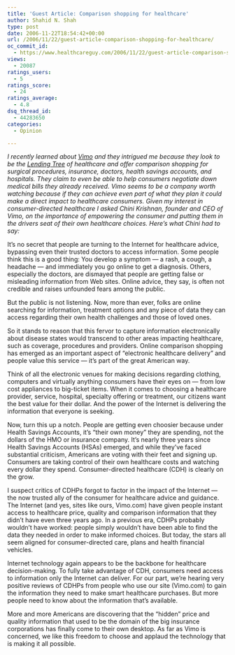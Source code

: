 ```yaml
---
title: 'Guest Article: Comparison shopping for healthcare'
author: Shahid N. Shah
type: post
date: 2006-11-22T18:54:42+00:00
url: /2006/11/22/guest-article-comparison-shopping-for-healthcare/
oc_commit_id:
  - https://www.healthcareguy.com/2006/11/22/guest-article-comparison-shopping-for-healthcare/1478769086
views:
  - 20087
ratings_users:
  - 5
ratings_score:
  - 24
ratings_average:
  - 4.8
dsq_thread_id:
  - 44283650
categories:
  - Opinion

---
```

_I&nbsp;recently learned about&nbsp;_[_Vimo_][1] _and they intrigued me because they look to be the_ [_Lending Tree_][2] _of healthcare and offer comparison shopping for surgical procedures, insurance, doctors, health savings accounts, and hospitals.&nbsp;They claim to even be able to help consumers negotiate down medical bills they already received.&nbsp;Vimo seems to be a company worth watching because if they can achieve even part of what they plan it could make a direct impact to healthcare consumers._ _Given my interest in consumer-directed healthcare I asked Chini Krishnan, founder and CEO of Vimo, on the importance of empowering the consumer and putting them in the drivers seat of their own healthcare choices. Here&#8217;s what Chini had to say:_

It&#8217;s no secret that people are turning to the Internet for healthcare advice, bypassing even their trusted doctors to access information. Some people think this is a good thing: You develop a symptom &#8212; a rash, a cough, a headache &#8212; and immediately you go online to get a diagnosis. Others, especially the doctors, are dismayed that people are getting false or misleading information from Web sites. Online advice, they say, is often not credible and raises unfounded fears among the public. 

But the public is not listening. Now, more than ever, folks are online searching for information, treatment options and any piece of data they can access regarding their own health challenges and those of loved ones. 

So it stands to reason that this fervor to capture information electronically about disease states would transcend to other areas impacting healthcare, such as coverage, procedures and providers. Online comparison shopping has emerged as an important aspect of &#8220;electronic healthcare delivery&#8221; and people value this service &#8212; it&#8217;s part of the great American way. 

Think of all the electronic venues for making decisions regarding clothing, computers and virtually anything consumers have their eyes on &#8212; from low cost appliances to big-ticket items. When it comes to choosing a healthcare provider, service, hospital, specialty offering or treatment, our citizens want the best value for their dollar. And the power of the Internet is delivering the information that everyone is seeking. 

Now, turn this up a notch. People are getting even choosier because under Health Savings Accounts, it&#8217;s &#8220;their own money&#8221; they are spending, not the dollars of the HMO or insurance company. It&#8217;s nearly three years since Health Savings Accounts (HSAs) emerged, and while they’ve faced substantial criticism, Americans are voting with their feet and signing up. Consumers are taking control of their own healthcare costs and watching every dollar they spend. Consumer-directed healthcare (CDH) is clearly on the grow. 

I suspect critics of CDHPs forgot to factor in the impact of the Internet &#8212; the now trusted ally of the consumer for healthcare advice and guidance. The Internet (and yes, sites like ours, Vimo.com) have given people instant access to healthcare price, quality and comparison information that they didn’t have even three years ago. In a previous era, CDHPs probably wouldn’t have worked: people simply wouldn’t have been able to find the data they needed in order to make informed choices. But today, the stars all seem aligned for consumer-directed care, plans and health financial vehicles. 

Internet technology again appears to be the backbone for healthcare decision-making. To fully take advantage of CDH, consumers need access to information only the Internet can deliver. For our part, we’re hearing very positive reviews of CDHPs from people who use our site (Vimo.com) to gain the information they need to make smart healthcare purchases. But more people need to know about the information that&#8217;s available. 

More and more Americans are discovering that the “hidden” price and quality information that used to be the domain of the big insurance corporations has finally come to their own desktop. As far as Vimo is concerned, we like this freedom to choose and applaud the technology that is making it all possible.

 [1]: http://www.vimo.com/
 [2]: http://www.lendingtree.com